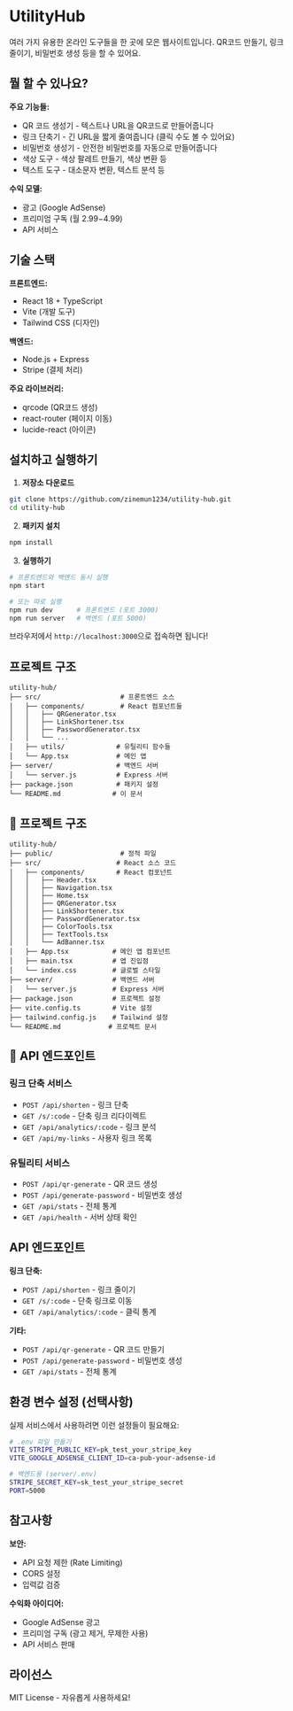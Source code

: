 # UtilityHub

여러 가지 유용한 온라인 도구들을 한 곳에 모은 웹사이트입니다. QR코드 만들기, 링크 줄이기, 비밀번호 생성 등을 할 수 있어요.

## 뭘 할 수 있나요?

**주요 기능들:**
- QR 코드 생성기 - 텍스트나 URL을 QR코드로 만들어줍니다
- 링크 단축기 - 긴 URL을 짧게 줄여줍니다 (클릭 수도 볼 수 있어요)
- 비밀번호 생성기 - 안전한 비밀번호를 자동으로 만들어줍니다
- 색상 도구 - 색상 팔레트 만들기, 색상 변환 등
- 텍스트 도구 - 대소문자 변환, 텍스트 분석 등

**수익 모델:**
- 광고 (Google AdSense)
- 프리미엄 구독 (월 $2.99-$4.99)
- API 서비스

## 기술 스택

**프론트엔드:**
- React 18 + TypeScript
- Vite (개발 도구)
- Tailwind CSS (디자인)

**백엔드:**
- Node.js + Express
- Stripe (결제 처리)

**주요 라이브러리:**
- qrcode (QR코드 생성)
- react-router (페이지 이동)
- lucide-react (아이콘)

## 설치하고 실행하기

1. **저장소 다운로드**
```bash
git clone https://github.com/zinemun1234/utility-hub.git
cd utility-hub
```

2. **패키지 설치**
```bash
npm install
```

3. **실행하기**
```bash
# 프론트엔드와 백엔드 동시 실행
npm start

# 또는 따로 실행
npm run dev      # 프론트엔드 (포트 3000)
npm run server   # 백엔드 (포트 5000)
```

브라우저에서 `http://localhost:3000`으로 접속하면 됩니다!

## 프로젝트 구조

```
utility-hub/
├── src/                    # 프론트엔드 소스
│   ├── components/         # React 컴포넌트들
│   │   ├── QRGenerator.tsx
│   │   ├── LinkShortener.tsx
│   │   ├── PasswordGenerator.tsx
│   │   └── ...
│   ├── utils/             # 유틸리티 함수들
│   └── App.tsx            # 메인 앱
├── server/                # 백엔드 서버
│   └── server.js          # Express 서버
├── package.json           # 패키지 설정
└── README.md             # 이 문서
```

## 📁 프로젝트 구조

```
utility-hub/
├── public/                 # 정적 파일
├── src/                   # React 소스 코드
│   ├── components/        # React 컴포넌트
│   │   ├── Header.tsx
│   │   ├── Navigation.tsx
│   │   ├── Home.tsx
│   │   ├── QRGenerator.tsx
│   │   ├── LinkShortener.tsx
│   │   ├── PasswordGenerator.tsx
│   │   ├── ColorTools.tsx
│   │   ├── TextTools.tsx
│   │   └── AdBanner.tsx
│   ├── App.tsx           # 메인 앱 컴포넌트
│   ├── main.tsx          # 앱 진입점
│   └── index.css         # 글로벌 스타일
├── server/               # 백엔드 서버
│   └── server.js         # Express 서버
├── package.json          # 프로젝트 설정
├── vite.config.ts        # Vite 설정
├── tailwind.config.js    # Tailwind 설정
└── README.md            # 프로젝트 문서
```

## 🔌 API 엔드포인트

### 링크 단축 서비스
- `POST /api/shorten` - 링크 단축
- `GET /s/:code` - 단축 링크 리다이렉트
- `GET /api/analytics/:code` - 링크 분석
- `GET /api/my-links` - 사용자 링크 목록

### 유틸리티 서비스
- `POST /api/qr-generate` - QR 코드 생성
- `POST /api/generate-password` - 비밀번호 생성
- `GET /api/stats` - 전체 통계
- `GET /api/health` - 서버 상태 확인

## API 엔드포인트

**링크 단축:**
- `POST /api/shorten` - 링크 줄이기
- `GET /s/:code` - 단축 링크로 이동
- `GET /api/analytics/:code` - 클릭 통계

**기타:**
- `POST /api/qr-generate` - QR 코드 만들기
- `POST /api/generate-password` - 비밀번호 생성
- `GET /api/stats` - 전체 통계

## 환경 변수 설정 (선택사항)

실제 서비스에서 사용하려면 이런 설정들이 필요해요:

```bash
# .env 파일 만들기
VITE_STRIPE_PUBLIC_KEY=pk_test_your_stripe_key
VITE_GOOGLE_ADSENSE_CLIENT_ID=ca-pub-your-adsense-id

# 백엔드용 (server/.env)
STRIPE_SECRET_KEY=sk_test_your_stripe_secret
PORT=5000
```

## 참고사항

**보안:**
- API 요청 제한 (Rate Limiting)
- CORS 설정
- 입력값 검증

**수익화 아이디어:**
- Google AdSense 광고
- 프리미엄 구독 (광고 제거, 무제한 사용)
- API 서비스 판매

## 라이선스

MIT License - 자유롭게 사용하세요! 